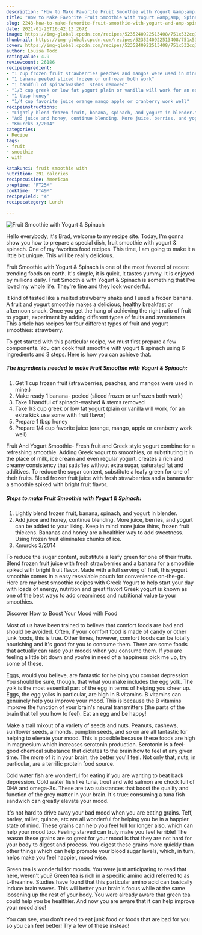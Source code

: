 ```yaml
---
description: "How to Make Favorite Fruit Smoothie with Yogurt &amp;amp; Spinach"
title: "How to Make Favorite Fruit Smoothie with Yogurt &amp;amp; Spinach"
slug: 2243-how-to-make-favorite-fruit-smoothie-with-yogurt-and-amp-spinach
date: 2021-01-26T16:42:13.267Z
image: https://img-global.cpcdn.com/recipes/5235240922513408/751x532cq70/fruit-smoothie-with-yogurt-spinach-recipe-main-photo.jpg
thumbnail: https://img-global.cpcdn.com/recipes/5235240922513408/751x532cq70/fruit-smoothie-with-yogurt-spinach-recipe-main-photo.jpg
cover: https://img-global.cpcdn.com/recipes/5235240922513408/751x532cq70/fruit-smoothie-with-yogurt-spinach-recipe-main-photo.jpg
author: Louisa Todd
ratingvalue: 4.9
reviewcount: 26186
recipeingredient:
- "1 cup frozen fruit strawberries peaches and mangos were used in mine"
- "1 banana peeled sliced frozen or unfrozen both work"
- "1 handful of spinachwashed  stems removed"
- "1/3 cup greek or low fat yogurt plain or vanilla will work for an extra kick use some with fruit flavor"
- "1 tbsp honey"
- "1/4 cup favorite juice orange mango apple or cranberry work well"
recipeinstructions:
- "Lightly blend frozen fruit, banana, spinach, and yogurt in blender."
- "Add juice and honey, continue blending. More juice, berries, and yogurt can be added to your liking. Keep in mind more juice thins, frozen fruit thickens. Bananas and honey are a healthier way to add sweetness. Using frozen fruit eliminates chunks of ice."
- "Kmurcks 3/2014"
categories:
- Recipe
tags:
- fruit
- smoothie
- with

katakunci: fruit smoothie with 
nutrition: 291 calories
recipecuisine: American
preptime: "PT25M"
cooktime: "PT49M"
recipeyield: "4"
recipecategory: Lunch

---
```



![Fruit Smoothie with Yogurt &amp; Spinach](https://img-global.cpcdn.com/recipes/5235240922513408/751x532cq70/fruit-smoothie-with-yogurt-spinach-recipe-main-photo.jpg)

Hello everybody, it's Brad, welcome to my recipe site. Today, I'm gonna show you how to prepare a special dish, fruit smoothie with yogurt &amp; spinach. One of my favorites food recipes. This time, I am going to make it a little bit unique. This will be really delicious.

Fruit Smoothie with Yogurt &amp; Spinach is one of the most favored of recent trending foods on earth. It's simple, it is quick, it tastes yummy. It is enjoyed by millions daily. Fruit Smoothie with Yogurt &amp; Spinach is something that I've loved my whole life. They're fine and they look wonderful.

It kind of tasted like a melted strawberry shake and I used a frozen banana. A fruit and yogurt smoothie makes a delicious, healthy breakfast or afternoon snack. Once you get the hang of achieving the right ratio of fruit to yogurt, experiment by adding different types of fruits and sweeteners. This article has recipes for four different types of fruit and yogurt smoothies: strawberry.


To get started with this particular recipe, we must first prepare a few components. You can cook fruit smoothie with yogurt &amp; spinach using 6 ingredients and 3 steps. Here is how you can achieve that.

<!--inarticleads1-->

##### The ingredients needed to make Fruit Smoothie with Yogurt &amp; Spinach:

1. Get 1 cup frozen fruit (strawberries, peaches, and mangos were used in mine.)
1. Make ready 1 banana- peeled (sliced frozen or unfrozen both work)
1. Take 1 handful of spinach-washed &amp; stems removed
1. Take 1/3 cup greek or low fat yogurt (plain or vanilla will work, for an extra kick use some with fruit flavor)
1. Prepare 1 tbsp honey
1. Prepare 1/4 cup favorite juice (orange, mango, apple or cranberry work well)


Fruit And Yogurt Smoothie- Fresh fruit and Greek style yogurt combine for a refreshing smoothie. Adding Greek yogurt to smoothies, or substituting it in the place of milk, ice cream and even regular yogurt, creates a rich and creamy consistency that satisfies without extra sugar, saturated fat and additives. To reduce the sugar content, substitute a leafy green for one of their fruits. Blend frozen fruit juice with fresh strawberries and a banana for a smoothie spiked with bright fruit flavor. 

<!--inarticleads2-->

##### Steps to make Fruit Smoothie with Yogurt &amp; Spinach:

1. Lightly blend frozen fruit, banana, spinach, and yogurt in blender.
1. Add juice and honey, continue blending. More juice, berries, and yogurt can be added to your liking. Keep in mind more juice thins, frozen fruit thickens. Bananas and honey are a healthier way to add sweetness. Using frozen fruit eliminates chunks of ice.
1. Kmurcks 3/2014


To reduce the sugar content, substitute a leafy green for one of their fruits. Blend frozen fruit juice with fresh strawberries and a banana for a smoothie spiked with bright fruit flavor. Made with a full serving of fruit, this yogurt smoothie comes in a easy resealable pouch for convenience on-the-go. Here are my best smoothie recipes with Greek Yogurt to help start your day with loads of energy, nutrition and great flavor! Greek yogurt is known as one of the best ways to add creaminess and nutritional value to your smoothies. 

Discover How to Boost Your Mood with Food


Most of us have been trained to believe that comfort foods are bad and should be avoided. Often, if your comfort food is made of candy or other junk foods, this is true. Other times, however, comfort foods can be totally nourishing and it's good for you to consume them. There are some foods that actually can raise your moods when you consume them. If you are feeling a little bit down and you're in need of a happiness pick me up, try some of these.

Eggs, would you believe, are fantastic for helping you combat depression. You should be sure, though, that what you make includes the egg yolk. The yolk is the most essential part of the egg in terms of helping you cheer up. Eggs, the egg yolks in particular, are high in B vitamins. B vitamins can genuinely help you improve your mood. This is because the B vitamins improve the function of your brain's neural transmitters (the parts of the brain that tell you how to feel). Eat an egg and be happy!

Make a trail mixout of a variety of seeds and nuts. Peanuts, cashews, sunflower seeds, almonds, pumpkin seeds, and so on are all fantastic for helping to elevate your mood. This is possible because these foods are high in magnesium which increases serotonin production. Serotonin is a feel-good chemical substance that dictates to the brain how to feel at any given time. The more of it in your brain, the better you'll feel. Not only that, nuts, in particular, are a terrific protein food source.

Cold water fish are wonderful for eating if you are wanting to beat back depression. Cold water fish like tuna, trout and wild salmon are chock full of DHA and omega-3s. These are two substances that boost the quality and function of the grey matter in your brain. It's true: consuming a tuna fish sandwich can greatly elevate your mood. 

It's not hard to drive away your bad mood when you are eating grains. Teff, barley, millet, quinoa, etc are all wonderful for helping you be in a happier state of mind. These grains can help you feel full for longer also, which can help your mood too. Feeling starved can truly make you feel terrible! The reason these grains are so great for your mood is that they are not hard for your body to digest and process. You digest these grains more quickly than other things which can help promote your blood sugar levels, which, in turn, helps make you feel happier, mood wise.

Green tea is wonderful for moods. You were just anticipating to read that here, weren't you? Green tea is rich in a specific amino acid referred to as L-theanine. Studies have found that this particular amino acid can basically induce brain waves. This will better your brain's focus while at the same loosening up the rest of your body. You were already aware that green tea could help you be healthier. And now you are aware that it can help improve your mood also!

You can see, you don't need to eat junk food or foods that are bad for you so you can feel better! Try a few of these instead!

